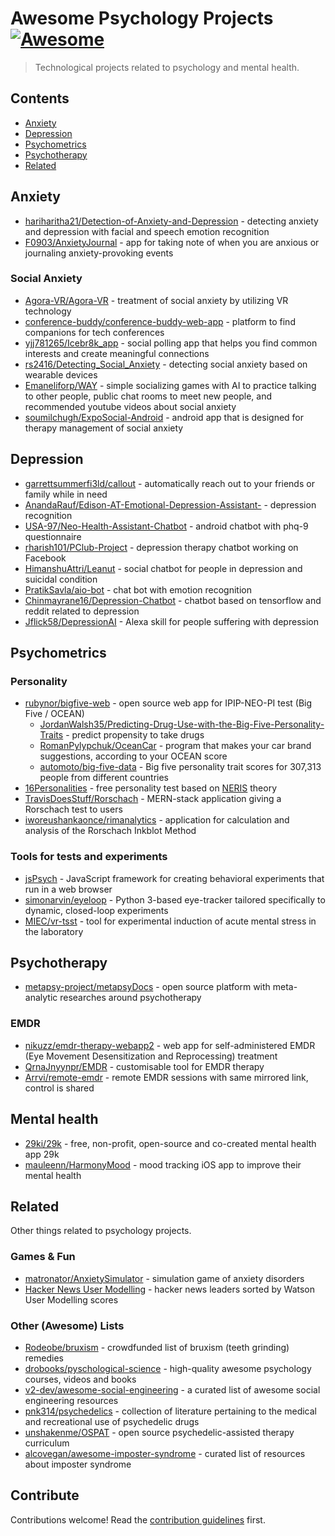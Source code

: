 # Awesome Psychology Projects [![Awesome](https://awesome.re/badge.svg)](https://awesome.re)

> Technological projects related to psychology and mental health.


## Contents

- [Anxiety](#anxiety)
- [Depression](#depression)
- [Psychometrics](#psychometrics)
- [Psychotherapy](#psychotherapy)
- [Related](#related)

## Anxiety

- [hariharitha21/Detection-of-Anxiety-and-Depression](https://github.com/hariharitha21/Detection-of-Anxiety-and-Depression) - detecting anxiety and depression with facial and speech emotion recognition
- [F0903/AnxietyJournal](https://github.com/F0903/AnxietyJournal) - app for taking note of when you are anxious or journaling anxiety-provoking events

### Social Anxiety

- [Agora-VR/Agora-VR](https://github.com/Agora-VR/Agora-VR) - treatment of social anxiety by utilizing VR technology
- [conference-buddy/conference-buddy-web-app](https://github.com/conference-buddy/conference-buddy-web-app) - platform to find companions for tech conferences
- [yjj781265/Icebr8k_app](https://github.com/yjj781265/Icebr8k_app) - social polling app that helps you find common interests and create meaningful connections
- [rs2416/Detecting_Social_Anxiety](https://github.com/rs2416/Detecting_Social_Anxiety) - detecting social anxiety based on wearable devices
- [Emaneliforp/WAY](https://github.com/Emaneliforp/WAY) - simple socializing games with AI to practice talking to other people, public chat rooms to meet new people, and recommended youtube videos about social anxiety
- [soumilchugh/ExpoSocial-Android](https://github.com/soumilchugh/ExpoSocial-Android) - android app that is designed for therapy management of social anxiety

## Depression

- [garrettsummerfi3ld/callout](https://github.com/garrettsummerfi3ld/callout) - automatically reach out to your friends or family while in need
- [AnandaRauf/Edison-AT-Emotional-Depression-Assistant-](https://github.com/AnandaRauf/Edison-AT-Emotional-Depression-Assistant-) - depression recognition
- [USA-97/Neo-Health-Assistant-Chatbot](https://github.com/USA-97/Neo-Health-Assistant-Chatbot) - android chatbot with phq-9 questionnaire
- [rharish101/PClub-Project](https://github.com/rharish101/PClub-Project) - depression therapy chatbot working on Facebook
- [HimanshuAttri/Leanut](https://github.com/HimanshuAttri/Leanut) - social chatbot for people in depression and suicidal condition
- [PratikSavla/aio-bot](https://github.com/PratikSavla/aio-bot) - chat bot with emotion recognition
- [Chinmayrane16/Depression-Chatbot](https://github.com/Chinmayrane16/Depression-Chatbot) - chatbot based on tensorflow and reddit related to depression
- [Jflick58/DepressionAI](https://github.com/Jflick58/DepressionAI) - Alexa skill for people suffering with depression

## Psychometrics

### Personality

- [rubynor/bigfive-web](https://github.com/rubynor/bigfive-web) - open source web app for IPIP-NEO-PI test (Big Five / OCEAN)
  - [JordanWalsh35/Predicting-Drug-Use-with-the-Big-Five-Personality-Traits](https://github.com/JordanWalsh35/Predicting-Drug-Use-with-the-Big-Five-Personality-Traits) - predict propensity to take drugs
  - [RomanPylypchuk/OceanCar](https://github.com/RomanPylypchuk/OceanCar) - program that makes your car brand suggestions, according to your OCEAN score
  - [automoto/big-five-data](https://github.com/automoto/big-five-data) - Big five personality trait scores for 307,313 people from different countries
- [16Personalities](https://www.16personalities.com/) - free personality test based on [NERIS](https://www.16personalities.com/articles/our-theory) theory
- [TravisDoesStuff/Rorschach](https://github.com/TravisDoesStuff/Rorschach) - MERN-stack application giving a Rorschach test to users
- [iworeushankaonce/rimanalytics](https://github.com/iworeushankaonce/rimanalytics) - application for calculation and analysis of the Rorschach Inkblot Method

### Tools for tests and experiments

- [jsPsych](https://github.com/jspsych/jsPsych) - JavaScript framework for creating behavioral experiments that run in a web browser
- [simonarvin/eyeloop](https://github.com/simonarvin/eyeloop) - Python 3-based eye-tracker tailored specifically to dynamic, closed-loop experiments
- [MIEC/vr-tsst](https://github.com/MIEC/vr-tsst) - tool for experimental induction of acute mental stress in the laboratory

## Psychotherapy

- [metapsy-project/metapsyDocs](https://github.com/metapsy-project/metapsyDocs) - open source platform with meta-analytic researches around psychotherapy

### EMDR

- [nikuzz/emdr-therapy-webapp2](https://github.com/nikuzz/emdr-therapy-webapp2) - web app for self-administered EMDR (Eye Movement Desensitization and Reprocessing) treatment
- [QrnaJnyynpr/EMDR](https://github.com/QrnaJnyynpr/EMDR) - customisable tool for EMDR therapy
- [Arrvi/remote-emdr](https://github.com/Arrvi/remote-emdr) - remote EMDR sessions with same mirrored link, control is shared

## Mental health

- [29ki/29k](https://github.com/29ki/29k) - free, non-profit, open-source and co-created mental health app 29k
- [mauleenn/HarmonyMood](https://github.com/mauleenn/HarmonyMood) - mood tracking iOS app to improve their mental health

## Related

Other things related to psychology projects.

### Games & Fun

- [matronator/AnxietySimulator](https://github.com/matronator/AnxietySimulator) - simulation game of anxiety disorders
- [Hacker News User Modelling](http://kolinko.github.io/um-hn/) - hacker news leaders sorted by Watson User Modelling scores

### Other (Awesome) Lists

- [Rodeobe/bruxism](https://github.com/Rodeobe/bruxism) - crowdfunded list of bruxism (teeth grinding) remedies
- [drobooks/pyschological-science](https://github.com/drobooks/pyschological-science) - high-quality awesome psychology courses, videos and books
- [v2-dev/awesome-social-engineering](https://github.com/v2-dev/awesome-social-engineering) - a curated list of awesome social engineering resources
- [pnk314/psychedelics](https://github.com/pnk314/psychedelics) - collection of literature pertaining to the medical and recreational use of psychedelic drugs
- [unshakenme/OSPAT](https://github.com/unshakenme/OSPAT) - open source psychedelic-assisted therapy curriculum
- [alcovegan/awesome-imposter-syndrome](https://github.com/alcovegan/awesome-imposter-syndrome) - curated list of resources about imposter syndrome

## Contribute

Contributions welcome! Read the [contribution guidelines](contributing.md) first.
